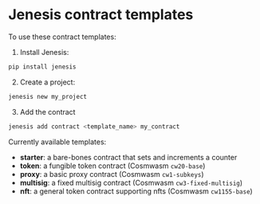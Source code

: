 # Jenesis contract templates

To use these contract templates:
1. Install Jenesis:
```bash
pip install jenesis
```
2. Create a project:
```bash
jenesis new my_project
```
3. Add the contract
```bash
jenesis add contract <template_name> my_contract
```

Currently available templates:
- **starter**: a bare-bones contract that sets and increments a counter
- **token**: a fungible token contract (Cosmwasm `cw20-base`)
- **proxy**: a basic proxy contract (Cosmwasm `cw1-subkeys`)
- **multisig**: a fixed multisig contract (Cosmwasm `cw3-fixed-multisig`)
- **nft**: a general token contract supporting nfts (Cosmwasm `cw1155-base`)



